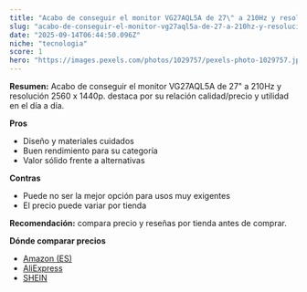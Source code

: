 ```yaml
---
title: "Acabo de conseguir el monitor VG27AQL5A de 27\" a 210Hz y resolución 2560 x 1440p."
slug: "acabo-de-conseguir-el-monitor-vg27aql5a-de-27-a-210hz-y-resolucion-2560-x-1440p"
date: "2025-09-14T06:44:50.096Z"
niche: "tecnologia"
score: 1
hero: "https://images.pexels.com/photos/1029757/pexels-photo-1029757.jpeg?auto=compress&cs=tinysrgb&fit=crop&h=627&w=1200&auto=compress&cs=tinysrgb&w=1200&h=675&fit=crop"
---
```


**Resumen:** Acabo de conseguir el monitor VG27AQL5A de 27" a 210Hz y resolución 2560 x 1440p. destaca por su relación calidad/precio y utilidad en el día a día.

**Pros**
- Diseño y materiales cuidados
- Buen rendimiento para su categoría
- Valor sólido frente a alternativas

**Contras**
- Puede no ser la mejor opción para usos muy exigentes
- El precio puede variar por tienda

**Recomendación:** compara precio y reseñas por tienda antes de comprar.

**Dónde comparar precios**
- [Amazon (ES)](https://www.amazon.es/s?k=Acabo%20de%20conseguir%20el%20monitor%20VG27AQL5A%20de%2027%22%20a%20210Hz%20y%20resoluci%C3%B3n%202560%20x%201440p.&tag=teknovashop25-21)
- [AliExpress](https://www.aliexpress.com/wholesale?SearchText=Acabo%20de%20conseguir%20el%20monitor%20VG27AQL5A%20de%2027%22%20a%20210Hz%20y%20resoluci%C3%B3n%202560%20x%201440p.)
- [SHEIN](https://www.shein.com/pdsearch/Acabo%20de%20conseguir%20el%20monitor%20VG27AQL5A%20de%2027%22%20a%20210Hz%20y%20resoluci%C3%B3n%202560%20x%201440p.)
